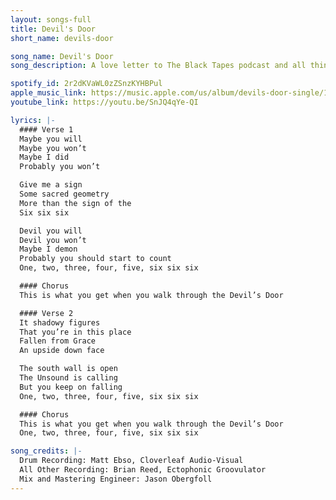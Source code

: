 ```yaml
---
layout: songs-full
title: Devil's Door
short_name: devils-door

song_name: Devil's Door
song_description: A love letter to The Black Tapes podcast and all things eerily unresolved, Devil's Door creeps in like an unexpected guest. A midnight radio transmission or a soundtrack to a séance gone off-script. Built on slow-burning tension and a swirl of strange symbols, this classic rock meets 90's alt ballad is moody, mysterious, and just theatrical enough to make you wonder if something’s really behind that door.

spotify_id: 2r2dKVaWL0zZSnzKYHBPul
apple_music_link: https://music.apple.com/us/album/devils-door-single/1817347497
youtube_link: https://youtu.be/SnJQ4qYe-QI

lyrics: |-
  #### Verse 1
  Maybe you will
  Maybe you won’t
  Maybe I did
  Probably you won’t

  Give me a sign
  Some sacred geometry
  More than the sign of the
  Six six six

  Devil you will
  Devil you won’t
  Maybe I demon
  Probably you should start to count
  One, two, three, four, five, six six six

  #### Chorus
  This is what you get when you walk through the Devil’s Door

  #### Verse 2
  It shadowy figures
  That you’re in this place
  Fallen from Grace
  An upside down face

  The south wall is open 
  The Unsound is calling
  But you keep on falling
  One, two, three, four, five, six six six

  #### Chorus
  This is what you get when you walk through the Devil’s Door
  One, two, three, four, five, six six six

song_credits: |-
  Drum Recording: Matt Ebso, Cloverleaf Audio-Visual
  All Other Recording: Brian Reed, Ectophonic Groovulator
  Mix and Mastering Engineer: Jason Obergfoll
---
```

